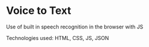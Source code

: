 # Voice to Text
Use of built in speech recognition in the browser with JS
<p>Technologies used: HTML, CSS, JS, JSON</p>
